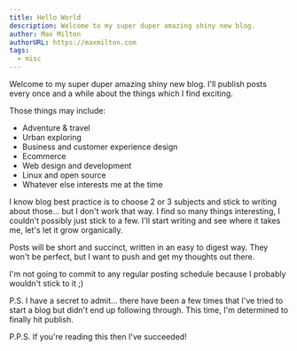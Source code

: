 ```yaml
---
title: Hello World
description: Welcome to my super duper amazing shiny new blog.
author: Max Milton
authorURL: https://maxmilton.com
tags:
  - misc
---
```


Welcome to my super duper amazing shiny new blog. I'll publish posts every once and a while about the things which I find exciting.

Those things may include<!--more-->:

- Adventure &amp; travel
- Urban exploring
- Business and customer experience design
- Ecommerce
- Web design and development
- Linux and open source
- Whatever else interests me at the time

I know blog best practice is to choose 2 or 3 subjects and stick to writing about those... but I don't work that way. I find so many things interesting, I couldn't possibly just stick to a few. I'll start writing and see where it takes me, let's let it grow organically.

Posts will be short and succinct, written in an easy to digest way. They won't be perfect, but I want to push and get my thoughts out there.

I'm not going to commit to any regular posting schedule because I probably wouldn't stick to it ;)

P.S. I have a secret to admit... there have been a few times that I've tried to start a blog but didn't end up following through. This time, I'm determined to finally hit publish.

P.P.S. If you're reading this then I've succeeded!

